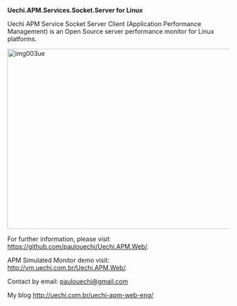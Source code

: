 <strong>Uechi.APM.Services.Socket.Server for Linux</strong>

Uechi APM Service Socket Server Client (Application Performance Management) is an Open Source server performance monitor for Linux platforms.

<img class="alignnone wp-image-2614 size-full" src="http://uechi.com.br/wp-content/uploads/img003ue-e1475682905871.jpg" alt="img003ue" width="800" height="408" />

For further information, please visit <a href="https://github.com/paulouechi/Uechi.APM.Web/">https://github.com/paulouechi/Uechi.APM.Web/</a>.

APM Simulated Monitor demo visit: <a href="http://vm.uechi.com.br/Uechi.APM.Web/">http://vm.uechi.com.br/Uechi.APM.Web/</a>.

Contact by email: <a></a>paulouechi@gmail.com

My blog <a href="http://uechi.com.br/uechi-apm-web-eng/">http://uechi.com.br/uechi-apm-web-eng/</a>
